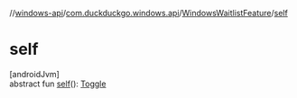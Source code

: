 //[windows-api](../../../index.md)/[com.duckduckgo.windows.api](../index.md)/[WindowsWaitlistFeature](index.md)/[self](self.md)

# self

[androidJvm]\
abstract fun [self](self.md)(): [Toggle](../../../../feature-toggles-api/feature-toggles-api/com.duckduckgo.feature.toggles.api/-toggle/index.md)
